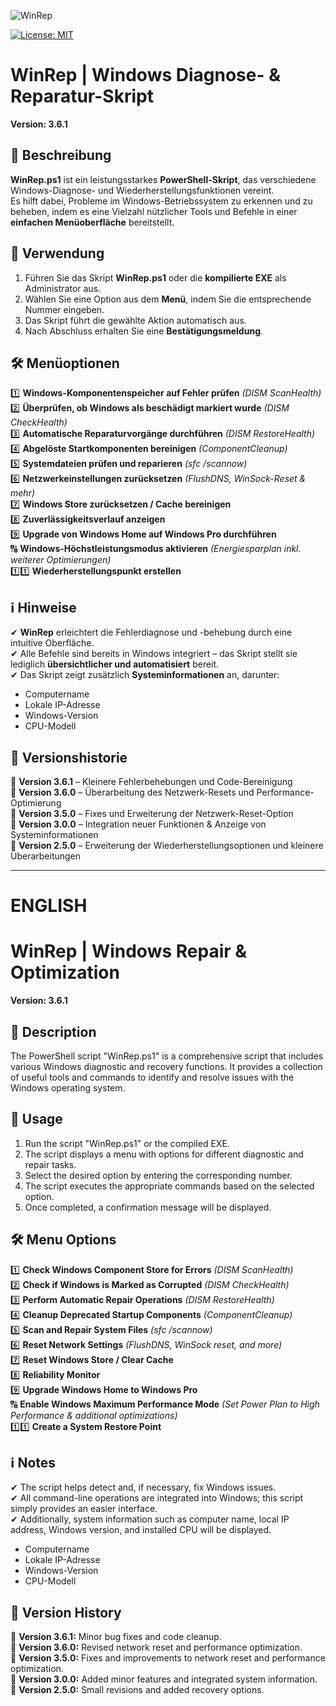 ![WinRep](https://github.com/user-attachments/assets/0ae514c2-5f21-4724-ad9c-f58bf5b4fe24)

[![License: MIT](https://img.shields.io/badge/License-MIT-yellow.svg)](https://badgen.net/github/license/SD-ITLab/OptimizeWindows)

# WinRep | Windows Diagnose- & Reparatur-Skript  
**Version: 3.6.1**  

## 📌 Beschreibung  
**WinRep.ps1** ist ein leistungsstarkes **PowerShell-Skript**, das verschiedene Windows-Diagnose- und Wiederherstellungsfunktionen vereint.  
Es hilft dabei, Probleme im Windows-Betriebssystem zu erkennen und zu beheben, indem es eine Vielzahl nützlicher Tools und Befehle in einer **einfachen Menüoberfläche** bereitstellt.  

## 🚀 Verwendung  
1. Führen Sie das Skript **WinRep.ps1** oder die **kompilierte EXE** als Administrator aus.  
2. Wählen Sie eine Option aus dem **Menü**, indem Sie die entsprechende Nummer eingeben.  
3. Das Skript führt die gewählte Aktion automatisch aus.  
4. Nach Abschluss erhalten Sie eine **Bestätigungsmeldung**.  

## 🛠️ Menüoptionen  
1️⃣ **Windows-Komponentenspeicher auf Fehler prüfen** *(DISM ScanHealth)*  
2️⃣ **Überprüfen, ob Windows als beschädigt markiert wurde** *(DISM CheckHealth)*  
3️⃣ **Automatische Reparaturvorgänge durchführen** *(DISM RestoreHealth)*  
4️⃣ **Abgelöste Startkomponenten bereinigen** *(ComponentCleanup)*  
5️⃣ **Systemdateien prüfen und reparieren** *(sfc /scannow)*  
6️⃣ **Netzwerkeinstellungen zurücksetzen** *(FlushDNS, WinSock-Reset & mehr)*  
7️⃣ **Windows Store zurücksetzen / Cache bereinigen**  
8️⃣ **Zuverlässigkeitsverlauf anzeigen**  
9️⃣ **Upgrade von Windows Home auf Windows Pro durchführen**  
🔠 **Windows-Höchstleistungsmodus aktivieren** *(Energiesparplan inkl. weiterer Optimierungen)*  
1️⃣1️⃣ **Wiederherstellungspunkt erstellen**  

## ℹ️ Hinweise  
✔ **WinRep** erleichtert die Fehlerdiagnose und -behebung durch eine intuitive Oberfläche.  
✔ Alle Befehle sind bereits in Windows integriert – das Skript stellt sie lediglich **übersichtlicher und automatisiert** bereit.  
✔ Das Skript zeigt zusätzlich **Systeminformationen** an, darunter:  
   - Computername  
   - Lokale IP-Adresse  
   - Windows-Version  
   - CPU-Modell  

## 📝 Versionshistorie  
🔹 **Version 3.6.1** – Kleinere Fehlerbehebungen und Code-Bereinigung  
🔹 **Version 3.6.0** – Überarbeitung des Netzwerk-Resets und Performance-Optimierung  
🔹 **Version 3.5.0** – Fixes und Erweiterung der Netzwerk-Reset-Option  
🔹 **Version 3.0.0** – Integration neuer Funktionen & Anzeige von Systeminformationen  
🔹 **Version 2.5.0** – Erweiterung der Wiederherstellungsoptionen und kleinere Überarbeitungen

---
# ENGLISH

# WinRep | Windows Repair & Optimization

**Version: 3.6.1**

## 📌 Description
The PowerShell script "WinRep.ps1" is a comprehensive script that includes various Windows diagnostic and recovery functions. 
It provides a collection of useful tools and commands to identify and resolve issues with the Windows operating system.

## 🚀 Usage
1. Run the script "WinRep.ps1" or the compiled EXE.  
2. The script displays a menu with options for different diagnostic and repair tasks.  
3. Select the desired option by entering the corresponding number.  
4. The script executes the appropriate commands based on the selected option.  
5. Once completed, a confirmation message will be displayed.

## 🛠️ Menu Options  
1️⃣ **Check Windows Component Store for Errors** *(DISM ScanHealth)*  
2️⃣ **Check if Windows is Marked as Corrupted** *(DISM CheckHealth)*  
3️⃣ **Perform Automatic Repair Operations** *(DISM RestoreHealth)*  
4️⃣ **Cleanup Deprecated Startup Components** *(ComponentCleanup)*  
5️⃣ **Scan and Repair System Files** *(sfc /scannow)*  
6️⃣ **Reset Network Settings** *(FlushDNS, WinSock reset, and more)*  
7️⃣ **Reset Windows Store / Clear Cache**  
8️⃣ **Reliability Monitor**  
9️⃣ **Upgrade Windows Home to Windows Pro**  
🔠 **Enable Windows Maximum Performance Mode** *(Set Power Plan to High Performance & additional optimizations)*  
1️⃣1️⃣ **Create a System Restore Point**  

## ℹ️ Notes
✔ The script helps detect and, if necessary, fix Windows issues.  
✔ All command-line operations are integrated into Windows; this script simply provides an easier interface.  
✔ Additionally, system information such as computer name, local IP address, Windows version, and installed CPU will be displayed.  
   - Computername  
   - Lokale IP-Adresse  
   - Windows-Version  
   - CPU-Modell

## 📝 Version History  
🔹 **Version 3.6.1:** Minor bug fixes and code cleanup.  
🔹 **Version 3.6.0:** Revised network reset and performance optimization.  
🔹 **Version 3.5.0:** Fixes and improvements to network reset and performance optimization.  
🔹 **Version 3.0.0:** Added minor features and integrated system information.  
🔹 **Version 2.5.0:** Small revisions and added recovery options.


